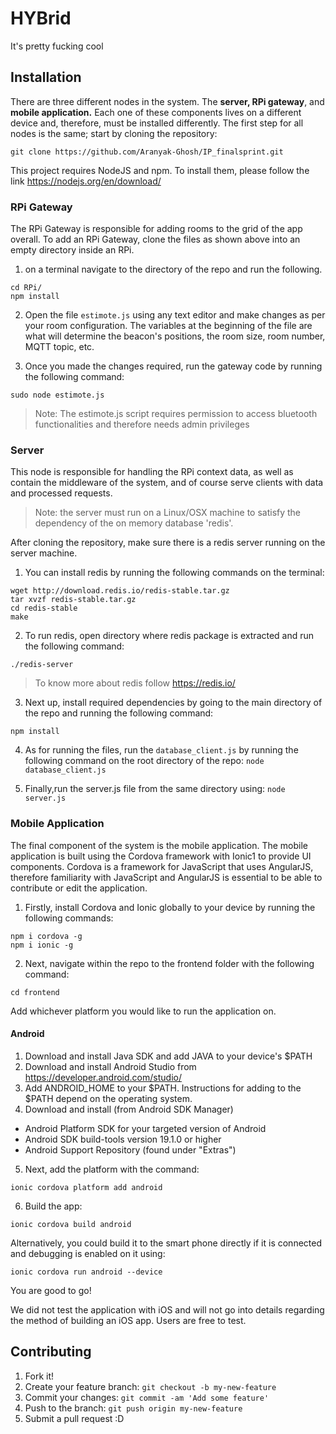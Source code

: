
# HYBrid
It's pretty fucking cool
## Installation
There are three different nodes in the system. The **server, RPi gateway**, and **mobile application.** Each one of these components lives on a different device and, therefore, must be installed differently. The first step for all nodes is the same; start by cloning the repository:
```
git clone https://github.com/Aranyak-Ghosh/IP_finalsprint.git
``` 
This project requires NodeJS and npm. To install them, please follow the link https://nodejs.org/en/download/

### RPi Gateway
The RPi Gateway is responsible for adding rooms to the grid of the app overall. To add an RPi Gateway, clone the files as shown above into an empty directory inside an RPi.

 1.  on a terminal navigate to the directory of the repo and run the following.
 ```
cd RPi/
npm install
```

2. Open the file ```estimote.js``` using any text editor and make changes as per your room configuration. The variables at the beginning of the file are what will determine the beacon's positions, the room size, room number, MQTT topic, etc.

3. Once you made the changes required, run the gateway code by running the following command:
```
sudo node estimote.js
```
>Note: The estimote.js script requires permission to access bluetooth functionalities and therefore needs admin privileges

### Server 
This node is responsible for handling the RPi context data, as well as contain the middleware of the system, and of course serve clients with data and processed requests.
> Note: the server must run on a Linux/OSX machine to satisfy the dependency of the on memory database 'redis'.

After cloning the repository, make sure there is a redis server running on the server machine. 
1. You can install redis by running the following commands on the terminal:
```
wget http://download.redis.io/redis-stable.tar.gz
tar xvzf redis-stable.tar.gz
cd redis-stable
make
```
2. To run redis, open directory where redis package is extracted and run the following command:
```
./redis-server
```
> To know more about redis follow https://redis.io/

3. Next up, install required dependencies by going to the main directory of the repo and running the following command:

```npm install```

4. As for running the files,  run the ```database_client.js``` by running the following command on the root directory of the repo:
 ```node database_client.js```

5. Finally,run the server.js file from the same directory using:
 ```node server.js```

### Mobile Application
The final component of the system is the mobile application. The mobile application is built using the Cordova framework with Ionic1 to provide UI components. Cordova is a framework for JavaScript that uses AngularJS, therefore familiarity with JavaScript and AngularJS is essential to be able to contribute or edit the application.

1. Firstly, install Cordova and Ionic globally to your device by running the following commands:
```
npm i cordova -g
npm i ionic -g
```

2. Next, navigate within the repo to the frontend folder with the following command:
```
cd frontend
```
Add whichever platform you would like to run the application on.
#### Android
1. Download and install Java SDK and add JAVA to your device's $PATH 
2. Download and install Android Studio from https://developer.android.com/studio/ 
3. Add ANDROID_HOME to your $PATH. Instructions for adding to the $PATH depend on the operating system.
4. Download and install (from Android SDK Manager) 
- Android Platform SDK for your targeted version of Android
 - Android SDK build-tools version 19.1.0 or higher 
 - Android Support Repository (found under "Extras")

5. Next, add the platform with the command:
```
ionic cordova platform add android
```
6. Build the app:
```
ionic cordova build android
```
Alternatively, you could build it to the smart phone directly if it is connected and debugging is enabled on it using:
```
ionic cordova run android --device
```
You are good to go! 

We did not test the application with iOS and will not go into details regarding the method of building an iOS app. Users are free to test.
## Contributing

1. Fork it!
2. Create your feature branch: `git checkout -b my-new-feature`
3. Commit your changes: `git commit -am 'Add some feature'`
4. Push to the branch: `git push origin my-new-feature`
5. Submit a pull request :D